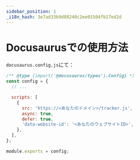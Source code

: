 ```yaml
---
sidebar_position: 1
_i18n_hash: 3e7ad33b9d88240c2ee01504fb17ed2d
---
```

# Docusaurusでの使用方法

`docusaurus.config.js`にて：

```js
/** @type {import('@docusaurus/types').Config} */
const config = {
  // ...

  scripts: [
    {
      src: 'https://<あなたのドメイン>/tracker.js',
      async: true,
      defer: true,
      'data-website-id': '<あなたのウェブサイトID>',
    },
  ],
};

module.exports = config;
```
